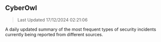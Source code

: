 ## CyberOwl 
> Last Updated 17/12/2024 02:21:06 


A daily updated summary of the most frequent types of security incidents currently being reported from different sources.

